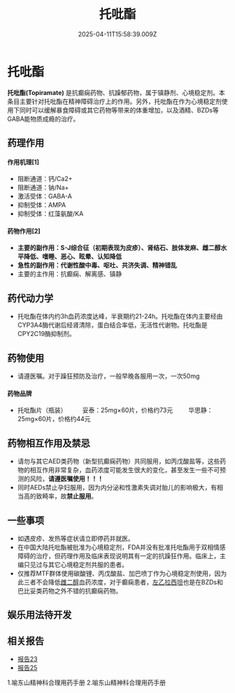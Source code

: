 ﻿---
title: 托吡酯
description: 
published: true
date: 2025-04-11T15:58:39.009Z
tags: 
editor: markdown
dateCreated: 2025-04-11T15:58:34.573Z
---

# 托吡酯
**托吡酯(Topiramate)** 是抗癫痫药物、抗躁郁药物，属于镇静剂、心境稳定剂。本条目主要针对托吡酯在精神障碍治疗上的作用。另外，托吡酯在作为心境稳定剂使用下同时可以缓解暴食障碍或其它药物等带来的体重增加，以及酒精、BZDs等GABA能物质成瘾的治疗。

## 药理作用
#### 作用机理[1]
- 阻断通道：钙/Ca2+
- 阻断通道：钠/Na+
- 激活受体：GABA-A
- 抑制受体：AMPA
- 抑制受体：红藻氨酸/KA
　　
#### 药物作用[2]
- **主要的副作用：S-J综合征（初期表现为皮疹）、肾结石、肢体发麻、雌二醇水平降低、嗜睡、恶心、眩晕、认知降低**
- **急性的副作用：代谢性酸中毒、呕吐、共济失调、精神错乱**
- 主要的主作用：抗癫痫、解离感、镇静

## 药代动力学
- 托吡酯在体内约3h血药浓度达峰，半衰期约21-24h。托吡酯在体内主要经由CYP3A4酶代谢后经肾清除，蛋白结合率低，无活性代谢物。托吡酯是CPY2C19酶抑制剂。

## 药物使用
- 请遵医嘱。对于躁狂预防及治疗，一般早晚各服用一次，一次50mg
#### 药物品牌
- 托吡酯片（瓶装）
　　  妥泰：25mg×60片，价格约73元
　　  华思静：25mg×60片，价格约44元

## 药物相互作用及禁忌
- 请勿与其它AED类药物（新型抗癫痫药物）共同服用，如丙戊酸盐等，这些药物的相互作用非常复杂，血药浓度可能发生很大的变化，甚至发生一些不可预测的风险，**请遵医嘱使用！！！**
- 同时AEDs禁止孕妇服用，因为内分泌和性激素失调对胎儿的影响极大，有相当高的致畸率，故**禁止服用**。

## 一些事项
- 如遇皮疹、发热等症状请立即停药并就医。
- 在中国大陆托吡酯被批准为心境稳定剂，FDA并没有批准托吡酯用于双相情感障碍的治疗，但药理作用及临床表现说明其有一定的抗躁狂作用。临床上，主编只见过与其它心境稳定剂共服的患者。
- 仅推荐MTF群体使用碳酸锂、丙戊酸盐、加巴喷丁作为心境稳定剂使用，因为此三者不会降低[雌二醇](/E2/)血药浓度，对于癫痫患者，[左乙拉西坦](/%E5%B7%A6%E4%B9%99%E6%8B%89%E8%A5%BF%E5%9D%A6/)也是在BZDs和巴比妥类药物之外不错的抗癫痫药物。

## 娱乐用法待开发

## 相关报告
- [报告23](/report/RP023/)
- [报告25](/report/RP025/)

1.喻东山精神科合理用药手册
2.喻东山精神科合理用药手册


